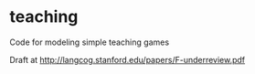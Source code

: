 teaching
========

Code for modeling simple teaching games

Draft at http://langcog.stanford.edu/papers/F-underreview.pdf
